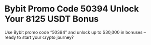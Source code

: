 # Bybit Promo Code 50394 Unlock Your 8125 USDT Bonus
Use Bybit promo code “50394” and unlock up to $30,000 in bonuses – ready to start your crypto journey?
